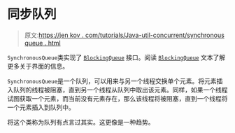 # 同步队列

> 原文:[https://jen kov . com/tutorials/Java-util-concurrent/synchronous queue . html](https://jenkov.com/tutorials/java-util-concurrent/synchronousqueue.html)

`SynchronousQueue`类实现了 [`BlockingQueue`](blockingqueue.html) 接口。阅读 [`BlockingQueue`](blockingqueue.html) 文本了解更多关于界面的信息。

`SynchronousQueue`是一个队列，可以用来与另一个线程交换单个元素。将元素插入队列的线程被阻塞，直到另一个线程从队列中取出该元素。同样，如果一个线程试图获取一个元素，而当前没有元素存在，那么该线程将被阻塞，直到一个线程将一个元素插入到队列中。

将这个类称为队列有点言过其实。这更像是一种趋势。
